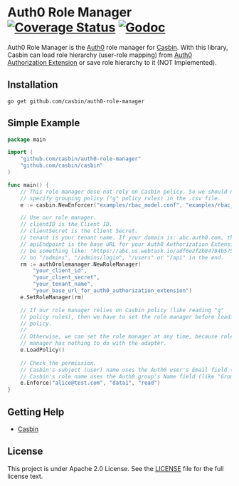 Auth0 Role Manager [![Coverage Status](https://coveralls.io/repos/github/casbin/auth0-role-manager/badge.svg?branch=master)](https://coveralls.io/github/casbin/auth0-role-manager?branch=master) [![Godoc](https://godoc.org/github.com/casbin/auth0-role-manager?status.svg)](https://godoc.org/github.com/casbin/auth0-role-manager)
====

Auth0 Role Manager is the [Auth0](https://auth0.com/) role manager for [Casbin](https://github.com/casbin/casbin). With this library, Casbin can load role hierarchy (user-role mapping) from [Auth0 Authorization Extension](https://auth0.com/docs/extensions/authorization-extension/v2) or save role hierarchy to it (NOT Implemented).

## Installation

    go get github.com/casbin/auth0-role-manager

## Simple Example

```go
package main

import (
	"github.com/casbin/auth0-role-manager"
	"github.com/casbin/casbin"
)

func main() {
	// This role manager dose not rely on Casbin policy. So we should not
	// specify grouping policy ("g" policy rules) in the .csv file.
	e := casbin.NewEnforcer("examples/rbac_model.conf", "examples/rbac_policy.csv")

	// Use our role manager.
	// clientID is the Client ID.
	// clientSecret is the Client Secret.
	// tenant is your tenant name. If your domain is: abc.auth0.com, then abc is your tenant name.
	// apiEndpoint is the base URL for your Auth0 Authorization Extension, it should
	// be something like: "https://abc.us.webtask.io/adf6e2f2b84784b57522e3b19dfc9201", there is
	// no "/admins", "/admins/login", "/users" or "/api" in the end.
	rm := auth0rolemanager.NewRoleManager(
		"your_client_id",
		"your_client_secret",
		"your_tenant_name",
		"your_base_url_for_auth0_authorization_extension")
	e.SetRoleManager(rm)

	// If our role manager relies on Casbin policy (like reading "g"
	// policy rules), then we have to set the role manager before loading
	// policy.
	//
	// Otherwise, we can set the role manager at any time, because role
	// manager has nothing to do with the adapter.
	e.LoadPolicy()
	
	// Check the permission.
	// Casbin's subject (user) name uses the Auth0 user's Email field (like "alice@test.com").
	// Casbin's role name uses the Auth0 group's Name field (like "Group1", "Group2").
	e.Enforce("alice@test.com", "data1", "read")
}
```

## Getting Help

- [Casbin](https://github.com/casbin/casbin)

## License

This project is under Apache 2.0 License. See the [LICENSE](LICENSE) file for the full license text.
